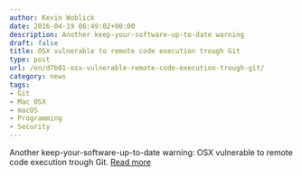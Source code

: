```yaml
---
author: Kevin Woblick
date: 2016-04-19 06:49:02+00:00
description: Another keep-your-software-up-to-date warning
draft: false
title: OSX vulnerable to remote code execution trough Git
type: post
url: /en/d7b01-osx-vulnerable-remote-code-execution-trough-git/
category: news
tags:
- Git
- Mac OSX
- macOS
- Programming
- Security
---
```


Another keep-your-software-up-to-date warning: OSX vulnerable to remote code execution trough Git. [Read more](http://rachelbythebay.com/w/2016/04/17/unprotected/)
